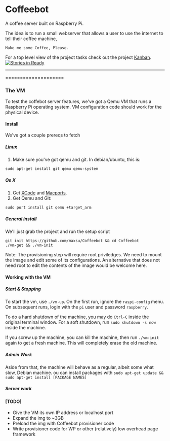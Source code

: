 Coffeebot
=========

A coffee server built on Raspberry Pi. 

The idea is to run a small webserver that allows a user to use the internet to tell their coffee machine,

```Make me some Coffee, Please.```

For a top level view of the project tasks check out the project [Kanban](https://waffle.io/maxsu/coffeebot). [![Stories in Ready](https://badge.waffle.io/maxsu/coffeebot.png)](http://waffle.io/maxsu/coffeebot) 

--------------------
====================


### The VM
To test the coffebot server features, we've got a Qemu VM that runs a Raspberry Pi operating system.
VM configuration code should work for the physical device.

#### Install
We've got a couple prereqs to fetch

##### Linux 

1. Make sure you've got qemu and git. In debian/ubuntu, this is:

```
sudo apt-get install git qemu qemu-system
```

##### Os X

1. Get [XCode](https://itunes.apple.com/us/app/xcode/id497799835?ls=1&mt=12) and [Macports](http://www.macports.org/install.php).
2. Get Qemu and Git:

```
sudo port install git qemu +target_arm
```

##### General install
We'll just grab the project and run the setup script
```
git init https://github.com/maxsu/Coffeebot && cd Coffeebot
./vm-get && ./vm-init
```

Note: The provisioning step will require root priviledges. We need
to mount the image and edit some of its configurations.
An alternative that does not need root to edit the contents of the image would be welcome here.

#### Working with the VM

##### Start & Stopping
To start the vm, use ```./vm-up```. On the first run, ignore the `raspi-config` menu.
On subsequent runs, login with the ```pi``` user and password ```raspberry```.

To do a hard shutdown of the machine, you may do ```Ctrl-C``` inside the original terminal window.
For a soft shutdown, run ```sudo shutdown -s now``` inside the machine.

If you screw up the machine, you can kill the machine, then run ```./vm-init``` again to get a fresh machine.
This will completely erase the old machine.

##### Admin Work
Aside from that, the machine will behave as a regular, albeit some what slow, Debian machine.
ou can install packages with ```sudo apt-get update && sudo apt-get install [PACKAGE NAMES]```

##### Server work

#### [TODO] 
* Give the VM its own IP address or localhost port
* Expand the img to ~3GB
* Preload the img with Coffeebot provisioner code
* Write provisioner code for WP or other (relatively) low overhead page framework



